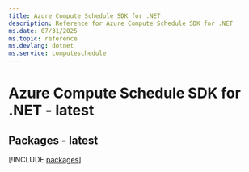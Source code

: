 ```yaml
---
title: Azure Compute Schedule SDK for .NET
description: Reference for Azure Compute Schedule SDK for .NET
ms.date: 07/31/2025
ms.topic: reference
ms.devlang: dotnet
ms.service: computeschedule
---
```

# Azure Compute Schedule SDK for .NET - latest
## Packages - latest
[!INCLUDE [packages](compute-schedule-index.md)]